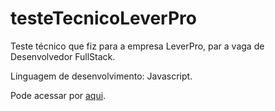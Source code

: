 # testeTecnicoLeverPro
Teste técnico que fiz para a empresa LeverPro, par a vaga de Desenvolvedor FullStack. 

Linguagem de desenvolvimento: Javascript.

Pode acessar por <a href='https://luizarodrigues399.github.io/testeTecnicoLeverPro/'>aqui</a>.
